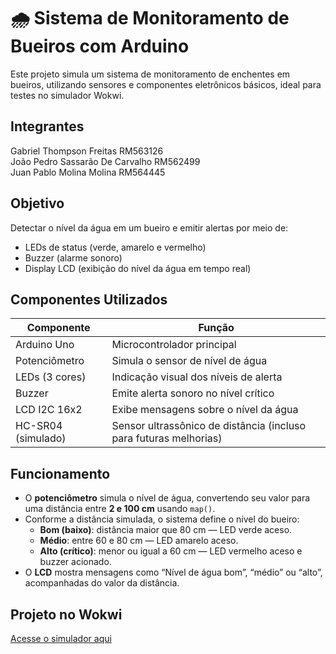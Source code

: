 # 🌧️ Sistema de Monitoramento de Bueiros com Arduino

Este projeto simula um sistema de monitoramento de enchentes em bueiros, utilizando sensores e componentes eletrônicos básicos, ideal para testes no simulador Wokwi.

## Integrantes
Gabriel Thompson Freitas RM563126\
João Pedro Sassarão De Carvalho RM562499\
Juan Pablo Molina Molina RM564445


## Objetivo

Detectar o nível da água em um bueiro e emitir alertas por meio de:  
- LEDs de status (verde, amarelo e vermelho)  
- Buzzer (alarme sonoro)  
- Display LCD (exibição do nível da água em tempo real)

## Componentes Utilizados

| Componente         | Função                                   |
|--------------------|-----------------------------------------|
| Arduino Uno        | Microcontrolador principal               |
| Potenciômetro      | Simula o sensor de nível de água         |
| LEDs (3 cores)     | Indicação visual dos níveis de alerta    |
| Buzzer             | Emite alerta sonoro no nível crítico     |
| LCD I2C 16x2       | Exibe mensagens sobre o nível da água   |
| HC-SR04 (simulado) | Sensor ultrassônico de distância (incluso para futuras melhorias) |

## Funcionamento

- O **potenciômetro** simula o nível de água, convertendo seu valor para uma distância entre **2 e 100 cm** usando `map()`.  
- Conforme a distância simulada, o sistema define o nível do bueiro:  
  - **Bom (baixo)**: distância maior que 80 cm — LED verde aceso.  
  - **Médio**: entre 60 e 80 cm — LED amarelo aceso.  
  - **Alto (crítico)**: menor ou igual a 60 cm — LED vermelho aceso e buzzer acionado.  
- O **LCD** mostra mensagens como “Nível de água bom”, “médio” ou “alto”, acompanhadas do valor da distância.

## Projeto no Wokwi

[Acesse o simulador aqui](https://wokwi.com/projects/432241203851159553)
